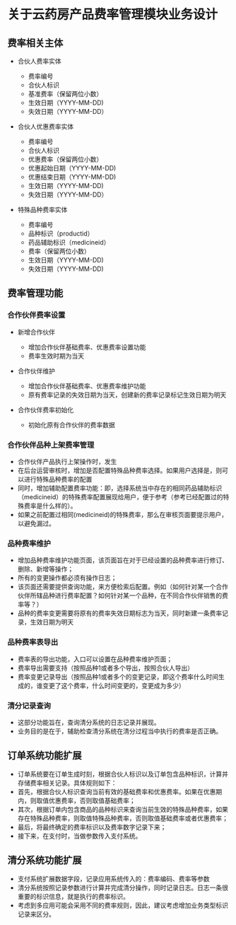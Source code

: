 # 关于云药房产品费率管理模块业务设计

## 费率相关主体

- 合伙人费率实体

  - 费率编号
  - 合伙人标识
  - 基准费率（保留两位小数）
  - 生效日期（YYYY-MM-DD)
  - 失效日期（YYYY-MM-DD）

- 合伙人优惠费率实体

  - 费率编号
  - 合伙人标识
  - 优惠费率（保留两位小数）
  - 优惠起始日期（YYYY-MM-DD)
  - 优惠结束日期（YYYY-MM-DD)
  - 生效日期（YYYY-MM-DD)
  - 失效日期（YYYY-MM-DD）

- 特殊品种费率实体

  - 费率编号
  - 品种标识（productid）
  - 药品辅助标识（medicineid）
  - 费率（保留两位小数）
  - 生效日期（YYYY-MM-DD)
  - 失效日期（YYYY-MM-DD)

## 费率管理功能

### 合作伙伴费率设置

- 新增合作伙伴

  - 增加合作伙伴基础费率、优惠费率设置功能
  - 费率生效时期为当天

- 合作伙伴维护

  - 增加合作伙伴基础费率、优惠费率维护功能
  - 原有费率记录的失效日期为当天，创建新的费率记录标记生效日期为明天

- 合作伙伴费率初始化

  - 初始化原有合作伙伴的费率数据

### 合作伙伴品种上架费率管理

- 合作伙伴产品执行上架操作时，发生
- 在后台运营审核时，增加是否配置特殊品种费率选择。如果用户选择是，则可以进行特殊品种费率的配置
- 同时，增加辅助配置费率功能：即，选择系统当中存在的相同药品辅助标识（medicineid）的特殊费率配置展现给用户，便于参考（参考已经配置过的特殊费率是什么样的）。
- 如果之前配置过相同(medicineid)的特殊费率，那么在审核页面要提示用户，以避免漏过。

### 品种费率维护

- 增加品种费率维护功能页面，该页面旨在对于已经设置的品种费率进行修订、删除、新增等操作；
- 所有的变更操作都必须有操作日志；
- 该页面还需要提供查询功能，来方便检索后配置。例如（如何针对某一个合作伙伴所辖品种进行费率配置？如何针对某一个品种，在不同合作伙伴销售的费率等？）
- 品种的费率变更需要将原有的费率失效日期标志为当天，同时新建一条费率记录，生效日期为明天

### 品种费率表导出

- 费率表的导出功能，入口可以设置在品种费率维护页面；
- 费率导出需要支持（按照品种1或者多个导出，按照合伙人导出）
- 费率变更记录导出（按照品种1或者多个的变更记录，即这个费率什么时间生成的，谁变更了这个费率，什么时间变更的，变更成为多少）

### 清分记录查询

- 这部分功能旨在，查询清分系统的日志记录并展现。
- 业务目的是在于，辅助检查清分系统在清分过程当中执行的费率是否正确。

## 订单系统功能扩展

- 订单系统要在订单生成时刻，根据合伙人标识以及订单包含品种标识，计算并存储费率相关记录。具体规则如下：
- 首先，根据合伙人标识查询当前有效的基础费率和优惠费率。如果在优惠期内，则取值优惠费率，否则取值基础费率；
- 其次，根据订单内包含商品的品种标识来查询当前生效的特殊品种费率，如果存在特殊品种费率，则取值特殊品种费率，否则取值基础费率或者优惠费率；
- 最后，将最终确定的费率标识以及费率数字记录下来；
- 接下来，在支付时，当做参数传入支付系统。

## 清分系统功能扩展

- 支付系统扩展数据字段，记录应用系统传入的：费率编码、费率等参数
- 清分系统按照记录参数进行计算并完成清分操作，同时记录日志。日志一条很重要的标识信息，就是执行的费率标识。
- 考虑到多应用可能会采用不同的费率规则，因此，建议考虑增加业务类型标识记录来区分。
